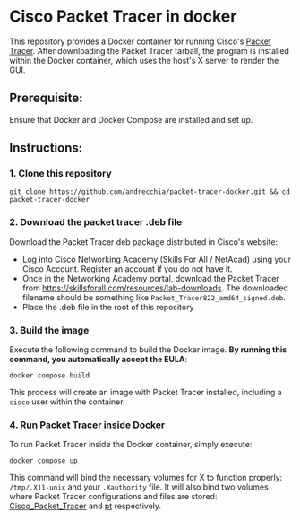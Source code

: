 # Cisco Packet Tracer in docker

This repository provides a Docker container for running Cisco's [Packet Tracer](https://learningnetwork.cisco.com/s/packet-tracer-alternative-lab-solutions). After downloading the Packet Tracer tarball, the program is installed within the Docker container, which uses the host's X server to render the GUI.

## Prerequisite:

Ensure that Docker and Docker Compose are installed and set up.

## Instructions:

### 1. Clone this repository

```shell
git clone https://github.com/andrecchia/packet-tracer-docker.git && cd packet-tracer-docker
```

### 2. Download the packet tracer .deb file

Download the Packet Tracer deb package distributed in Cisco's website:

- Log into Cisco Networking Academy (Skills For All / NetAcad) using your Cisco Account. Register an account if you do not have it.
- Once in the Networking Academy portal, download the Packet Tracer from https://skillsforall.com/resources/lab-downloads. The downloaded filename should be something like `Packet_Tracer822_amd64_signed.deb`.
- Place the .deb file in the root of this repository

### 3. Build the image

Execute the following command to build the Docker image. **By running this command, you automatically accept the EULA**:

```shell
docker compose build
```

This process will create an image with Packet Tracer installed, including a `cisco` user within the container.

### 4. Run Packet Tracer inside Docker

To run Packet Tracer inside the Docker container, simply execute:

```shell
docker compose up
```

This command will bind the necessary volumes for X to function properly: `/tmp/.X11-unix` and your `.Xauthority` file. It will also bind two volumes where Packet Tracer configurations and files are stored: [Cisco_Packet_Tracer](./Cisco_Packet_Tracer/) and [pt](./pt/) respectively.
